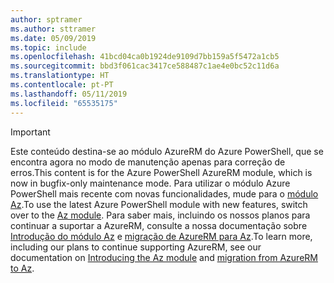 ```yaml
---
author: sptramer
ms.author: sttramer
ms.date: 05/09/2019
ms.topic: include
ms.openlocfilehash: 41bcd04ca0b1924de9109d7bb159a5f5472a1cb5
ms.sourcegitcommit: bbd3f061cac3417ce588487c1ae4e0bc52c11d6a
ms.translationtype: HT
ms.contentlocale: pt-PT
ms.lasthandoff: 05/11/2019
ms.locfileid: "65535175"
---
```

> [!IMPORTANT]
>
> <span data-ttu-id="ffe9d-101">Este conteúdo destina-se ao módulo AzureRM do Azure PowerShell, que se encontra agora no modo de manutenção apenas para correção de erros.</span><span class="sxs-lookup"><span data-stu-id="ffe9d-101">This content is for the Azure PowerShell AzureRM module, which is now in bugfix-only maintenance mode.</span></span>
> <span data-ttu-id="ffe9d-102">Para utilizar o módulo Azure PowerShell mais recente com novas funcionalidades, mude para o [módulo Az](/powershell/azure).</span><span class="sxs-lookup"><span data-stu-id="ffe9d-102">To use the latest Azure PowerShell module with new features, switch over to the [Az module](/powershell/azure).</span></span> <span data-ttu-id="ffe9d-103">Para saber mais, incluindo os nossos planos para continuar a suportar a AzureRM, consulte a nossa documentação sobre [Introdução do módulo Az](/powershell/azure/new-azureps-module-az) e [migração de AzureRM para Az](/powershell/azure/migrate-from-azurerm-to-az).</span><span class="sxs-lookup"><span data-stu-id="ffe9d-103">To learn more, including our plans to continue supporting AzureRM, see our documentation on [Introducing the Az module](/powershell/azure/new-azureps-module-az) and [migration from AzureRM to Az](/powershell/azure/migrate-from-azurerm-to-az).</span></span>
